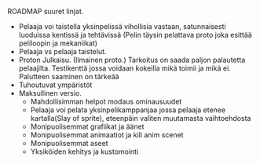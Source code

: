 ROADMAP suuret linjat.
- Pelaaja voi taistella yksinpelissä vihollisia vastaan, satunnaisesti luoduissa kentissä ja tehtävissä (Pelin täysin pelattava proto joka esittää peliloopin ja mekaniikat)
- Pelaaja vs pelaaja taistelut.
- Proton Julkaisu. (Ilmainen proto.) Tarkoitus on saada paljon palautetta pelaajilta. Testikenttä jossa voidaan kokeilla mikä toimii ja mikä ei. Palutteen saaminen on tärkeää
- Tuhoutuvat ympäristöt
- Maksullinen versio.
    - Mahdollisimman helpot modaus ominausuudet
    - Pelaaja voi pelata yksinpelikamppanjaa jossa pelaaja etenee kartalla(Slay of sprite), eteenpäin valiten muutamasta vaihtoehdosta
    - Monipuolisemmat grafiikat ja äänet
    - Monipuolisemmat animaatiot ja kill anim scenet
    - Monipuolisemmat aseet
    - Yksiköiden kehitys ja kustomointi



